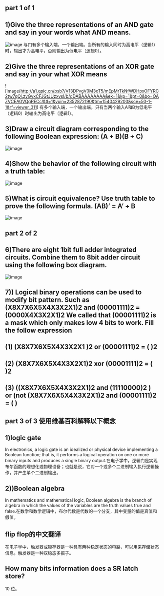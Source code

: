  ## part 1 of 1
 ## 1)Give the three representations of an AND gate and say in your words what AND means.
![image](http://a1.qpic.cn/psb?/V13DPvgV0M3oT5/8qC9Hf76E9J8vwBenFRakXLun8us.XFCtFN6fkLPxFs!/b/dAgBAAAAAAAA&ek=1&kp=1&pt=0&bo=QAZVCEAGVQgRECc!&tl=1&vuin=2352872190&tm=1540429200&sce=60-4-3&rf=viewer_311)
与门有多个输入端，一个输出端。当所有的输入同时为高电平（逻辑1）时，输出才为高电平，否则输出为低电平（逻辑0）。
## 2)Give the three representations of an XOR gate and say in your  what XOR means
![image(http://a1.qpic.cn/psb?/V13DPvgV0M3oT5/mEpMrTkNfWDHpxOFYRC2tw7qQi.zvGvxCFJGtJUzxvs!/b/dDABAAAAAAAA&ek=1&kp=1&pt=0&bo=QAZVCEAGVQgRECc!&tl=1&vuin=2352872190&tm=1540429200&sce=50-1-1&rf=viewer_311)
有多个输入端，一个输出端。只有当两个输入A和B为低电平（逻辑0）时输出为高电平（逻辑1）。
## 3)Draw a circuit diagram corresponding to the following Boolean expression: (A + B)(B + C)
![image](http://a2.qpic.cn/psb?/V13DPvgV0M3oT5/tk8VpxxGhwHHy8zEEmGbjYmhrngLo7gZNZqWIIB3HXI!/b/dDUBAAAAAAAA&ek=1&kp=1&pt=0&bo=QAZVCEAGVQgRECc!&tl=1&vuin=2352872190&tm=1540429200&sce=50-1-1&rf=viewer_311)
## 4)Show the behavior of the following circuit with a truth table:
![image](http://a2.qpic.cn/psb?/V13DPvgV0M3oT5/RnhS8OR.sG2nmcly8z.sq37cJghOUznTMXbgqfXMf84!/b/dDUBAAAAAAAA&ek=1&kp=1&pt=0&bo=VQhABlUIQAYRECc!&tl=1&vuin=2352872190&tm=1540429200&sce=50-1-1&rf=viewer_311)
## 5)What is circuit equivalence? Use truth table to prove the following formula. (AB)’ = A’ + B
 ![image](http://a4.qpic.cn/psb?/V13DPvgV0M3oT5/EhF3qGRGyLpozWmhjIGaJQv20H4I6Ei3cT4rkWfXrTQ!/b/dFMBAAAAAAAA&ek=1&kp=1&pt=0&bo=VQhABlUIQAYRECc!&tl=1&vuin=2352872190&tm=1540429200&sce=50-1-1&rf=viewer_311)
## part 2 of 2
## 6)There are eight 1bit full adder integrated circuits. Combine them to 8bit adder circuit using the following box diagram.
![image](http://a1.qpic.cn/psb?/V13DPvgV0M3oT5/BUnVpdb753dGHOhF6oB6CB4ICCiNj5h61nMXX5HJ*5U!/b/dDQBAAAAAAAA&ek=1&kp=1&pt=0&bo=VQhABlUIQAYRECc!&tl=1&vuin=2352872190&tm=1540429200&sce=50-1-1&rf=viewer_311)
## 7)) Logical binary operations can be used to modify bit pattern. Such as (X8X7X6X5X4X3X2X1)2 and (00001111)2 = (0000X4X3X2X1)2 We called that (00001111)2 is a mask which only makes low 4 bits to work. Fill the follow expression
## (1) (X8X7X6X5X4X3X2X1 )2 or (00001111)2 = ( )2
## (2) (X8X7X6X5X4X3X2X1)2 xor (00001111)2 = ( )2
## (3) ((X8X7X6X5X4X3X2X1)2 and (11110000)2 ) or (not (X8X7X6X5X4X3X2X1)2 and (00001111)2 = ( )
## part 3 of 3 使用维基百科解释以下概念
## 1)logic gate
In electronics, a logic gate is an idealized or physical device implementing a Boolean function; that is, it performs a logical operation on one or more binary inputs and produces a single binary output.在电子学中，逻辑门是实现布尔函数的理想化或物理设备；也就是说，它对一个或多个二进制输入执行逻辑操作，并产生单个二进制输出。
## 2))Boolean algebra
In mathematics and mathematical logic, Boolean algebra is the branch of algebra in which the values of the variables are the truth values true and false.在数学和数学逻辑中，布尔代数是代数的一个分支，其中变量的值是真值和假值。
## flip flop的中文翻译
在电子学中，触发器或锁存器是一种具有两种稳定状态的电路，可以用来存储状态信息。触发器是一种双稳态多振子。
## How many bits information does a SR latch store?
10 位。

